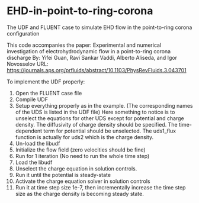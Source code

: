 # EHD-in-point-to-ring-corona
The UDF and FLUENT case to simulate EHD flow in the point-to-ring corona configuration

This code accompanies the paper:
Experimental and numerical investigation of electrohydrodynamic flow in a point-to-ring corona discharge
By: Yifei Guan, Ravi Sankar Vaddi, Alberto Aliseda, and Igor Novosselov
URL: https://journals.aps.org/prfluids/abstract/10.1103/PhysRevFluids.3.043701

To implement the UDF properly:
1. Open the FLUENT case file
2. Compile UDF
3. Setup everything properly as in the example. (The corresponding names of the UDS is listed in the UDF file)
Here something to notice is to unselect the equations for other UDS except for potential and charge density.
The diffusivity of charge density should be specified.
The time-dependent term for potential should be unselected.
The uds1_flux function is actually for uds2 which is the charge density.
4. Un-load the libudf
5. Initialize the flow field (zero velocities should be fine)
6. Run for 1 iteration (No need to run the whole time step)
7. Load the libudf
8. Unselect the charge equation in solution controls.
9. Run it until the potential is steady-state
10. Activate the charge equation solver in solution controls
11. Run it at time step size 1e-7, then incrementally increase the time step size as the charge density is becoming steady state.
